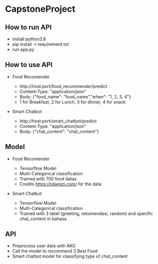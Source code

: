 # CapstoneProject

## How to run API
- install python3.8
- pip install -r requirement.txt
- run app.py

## How to use API
- Food Recomender
  - http://host:port/food_recommender/predict
  - Content-Type: "application/json"
  - Body: {"food_name": "food_name","when": "1, 2, 3, 4"}
  - 1 for Breakfast, 2 for Lunch, 3 for dinner, 4 for snack
 
- Smart Chatbot
  - http://host:port/smart_chatbot/predict
  - Content-Type: "application/json"
  - Body: {"chat_content": "chat_content"}
 
## Model

- Food Recomender
  - Tensorflow Model
  - Multi-Categorical classification
  - Trained with 700 food datas
  - Credits https://nilaigizi.com/ for the data

- Smart Chatbot
  - Tensorflow Model
  - Multi-Categorical classification
  - Trained with 3 label (greeting, rekomendasi, random) and specific chat_content in bahasa


## API

- Preprocess user data with AKG
- Call the model to recommend 3 Best Food
- Smart chatbot model for classifying type of chat_content
